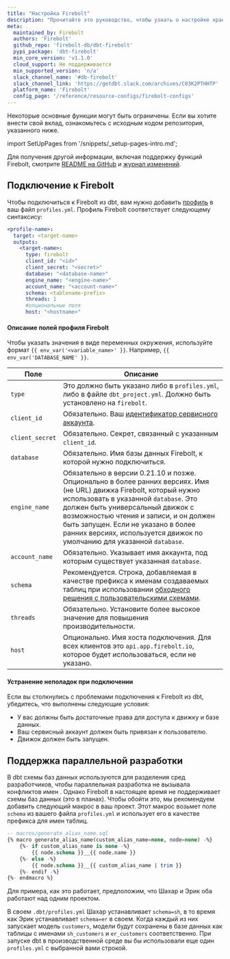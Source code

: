 ```yaml
---
title: "Настройка Firebolt"
description: "Прочитайте это руководство, чтобы узнать о настройке хранилища Firebolt в dbt."
meta:
  maintained_by: Firebolt
  authors: 'Firebolt'
  github_repo: 'firebolt-db/dbt-firebolt'
  pypi_package: 'dbt-firebolt'
  min_core_version: 'v1.1.0'
  cloud_support: Не поддерживается
  min_supported_version: 'n/a'
  slack_channel_name: '#db-firebolt'
  slack_channel_link: 'https://getdbt.slack.com/archives/C03K2PTHHTP'
  platform_name: 'Firebolt'
  config_page: '/reference/resource-configs/firebolt-configs'
---
```



Некоторые основные функции могут быть ограничены. Если вы хотите внести свой вклад, ознакомьтесь с исходным кодом репозитория, указанного ниже.


import SetUpPages from '/snippets/_setup-pages-intro.md';

<SetUpPages meta={frontMatter.meta} />



Для получения другой информации, включая поддержку функций Firebolt, смотрите [README на GitHub](https://github.com/firebolt-db/dbt-firebolt/blob/main/README.md) и [журнал изменений](https://github.com/firebolt-db/dbt-firebolt/blob/main/CHANGELOG.md).


## Подключение к Firebolt

Чтобы подключиться к Firebolt из dbt, вам нужно добавить [профиль](https://docs.getdbt.com/docs/core/connection-profiles) в ваш файл `profiles.yml`. Профиль Firebolt соответствует следующему синтаксису:

<File name='profiles.yml'>

```yml
<profile-name>:
  target: <target-name>
  outputs:
    <target-name>:
      type: firebolt
      client_id: "<id>"
      client_secret: "<secret>"
      database: "<database-name>"
      engine_name: "<engine-name>"
      account_name: "<account-name>"
      schema: <tablename-prefix>
      threads: 1
      #опциональные поля
      host: "<hostname>"
```

</File>


#### Описание полей профиля Firebolt

Чтобы указать значения в виде переменных окружения, используйте формат `{{ env_var('<variable_name>' }}`. Например, `{{ env_var('DATABASE_NAME' }}`.

| Поле                     | Описание |
|--------------------------|--------------------------------------------------------------------------------------------------------|
| `type`                   | Это должно быть указано либо в `profiles.yml`, либо в файле `dbt_project.yml`. Должно быть установлено на `firebolt`. |
| `client_id`                   | Обязательно. Ваш [идентификатор сервисного аккаунта](https://docs.firebolt.io/godocs/Guides/managing-your-organization/service-accounts.html). |
| `client_secret`               | Обязательно. Секрет, связанный с указанным `client_id`. |
| `database`               | Обязательно. Имя базы данных Firebolt, к которой нужно подключиться. |
| `engine_name`            | Обязательно в версии 0.21.10 и позже. Опционально в более ранних версиях. Имя (не URL) движка Firebolt, который нужно использовать в указанной `database`. Это должен быть универсальный движок с возможностью чтения и записи, и он должен быть запущен. Если не указано в более ранних версиях, используется движок по умолчанию для указанной `database`. |
| `account_name`           | Обязательно. Указывает имя аккаунта, под которым существует указанная `database`. |
| `schema`                 | Рекомендуется. Строка, добавляемая в качестве префикса к именам создаваемых таблиц при использовании [обходного решения с пользовательскими схемами](https://docs.getdbt.com/reference/warehouse-profiles/firebolt-profile#supporting-concurrent-development). |
| `threads`                | Обязательно. Установите более высокое значение для повышения производительности. |
| `host`                   | Опционально. Имя хоста подключения. Для всех клиентов это `api.app.firebolt.io`, которое будет использоваться, если не указано. |


#### Устранение неполадок при подключении

Если вы столкнулись с проблемами подключения к Firebolt из dbt, убедитесь, что выполнены следующие условия:
- У вас должны быть достаточные права для доступа к движку и базе данных.
- Ваш сервисный аккаунт должен быть привязан к пользователю.
- Движок должен быть запущен.


## Поддержка параллельной разработки

В dbt схемы баз данных используются для разделения сред разработчиков, чтобы параллельная разработка не вызывала конфликтов имен <Term id="table" />. Однако Firebolt в настоящее время не поддерживает схемы баз данных (это в планах). Чтобы обойти это, мы рекомендуем добавить следующий макрос в ваш проект. Этот макрос возьмет поле `schema` из вашего файла `profiles.yml` и использует его в качестве префикса для имен таблиц.

```sql
-- macros/generate_alias_name.sql
{% macro generate_alias_name(custom_alias_name=none, node=none) -%}
    {%- if custom_alias_name is none -%}
        {{ node.schema }}__{{ node.name }}
    {%- else -%}
        {{ node.schema }}__{{ custom_alias_name | trim }}
    {%- endif -%}
{%- endmacro %}
```

Для примера, как это работает, предположим, что Шахар и Эрик оба работают над одним проектом.

В своем `.dbt/profiles.yml` Шахар устанавливает `schema=sh`, в то время как Эрик устанавливает `schema=er` в своем. Когда каждый из них запускает модель `customers`, модели будут сохранены в базе данных как таблицы с именами `sh_customers` и `er_customers` соответственно. При запуске dbt в производственной среде вы бы использовали еще один `profiles.yml` с выбранной вами строкой.
